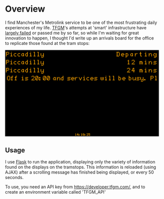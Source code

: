 # Overview

I find Manchester's Metrolink service to be one of the most frustrating daily experiences of my life. [TFGM](https://tfgm.com/)'s attempts at 'smart' infrastructure have [largely failed](https://startupsventurecapital.com/a-beginners-guide-to-using-my-get-me-there-manchester-s-hilarious-attempt-at-reinventing-london-s-70a6d1dde246) or passed me by so far, so while I'm waiting for great innovation to happen, I thought I'd write up an arrivals board for the office to replicate those found at the tram stops:

![Scrape Example](https://github.com/jrmedd/MetDisplay/blob/master/board_example.png?raw=true)

## Usage

I use [Flask](http://flask.pocoo.org/docs/0.12/quickstart/) to run the application, displaying only the variety of information found on the displays on the tramstops. This information is reloaded (using AJAX) after a scrolling message has finished being displayed, or every 50 seconds.

To use, you need an API key from https://developer.tfgm.com/, and to create an environment variable called 'TFGM_API'
